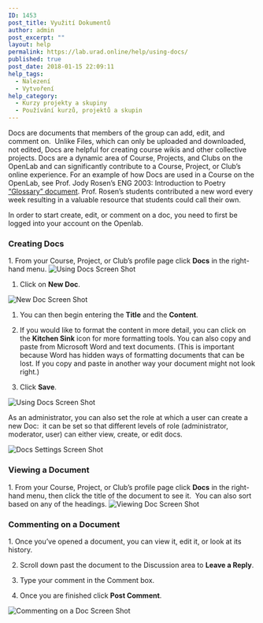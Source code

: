 ```yaml
---
ID: 1453
post_title: Využití Dokumentů
author: admin
post_excerpt: ""
layout: help
permalink: https://lab.urad.online/help/using-docs/
published: true
post_date: 2018-01-15 22:09:11
help_tags:
  - Nalezení
  - Vytvoření
help_category:
  - Kurzy projekty a skupiny
  - Používání kurzů, projektů a skupin
---
```

Docs are documents that members of the group can add, edit, and comment on.  Unlike Files, which can only be uploaded and downloaded, not edited, Docs are helpful for creating course wikis and other collective projects. Docs are a dynamic area of Course, Projects, and Clubs on the OpenLab and can significantly contribute to a Course, Project, or Club’s online experience. For an example of how Docs are used in a Course on the OpenLab, see Prof. Jody Rosen’s ENG 2003: Introduction to Poetry <a href="https://lab.urad.online/groups/eng-2003-introduction-to-poetry/docs/glossary-3">“Glossary” document</a>. Prof. Rosen’s students contributed a new word every week resulting in a valuable resource that students could call their own.

In order to start create, edit, or comment on a doc, you need to first be logged into your account on the Openlab.
<h3><strong>Creating Docs</strong></h3>
1. From your Course, Project, or Club’s profile page click <strong>Docs</strong> in the right-hand menu.

<img class="alignnone wp-image-36694 size-full" src="https://openlab.citytech.cuny.edu/wp-content/uploads/2012/09/Using_Docs_1_v2.png" alt="Using Docs Screen Shot" />

1. Click on <strong>New Doc</strong>.

<img class="alignnone wp-image-36695 size-full" src="https://openlab.citytech.cuny.edu/wp-content/uploads/2012/09/Using_Docs_2_v2.png" alt="New Doc Screen Shot" />

1. You can then begin entering the <strong>Title</strong> and the <strong>Content</strong>.

2. If you would like to format the content in more detail, you can click on the <strong>Kitchen Sink</strong> icon for more formatting tools. You can also copy and paste from Microsoft Word and text documents. (This is important because Word has hidden ways of formatting documents that can be lost. If you copy and paste in another way your document might not look right.)

3. Click <strong>Save</strong>.

<img class="alignnone wp-image-36696 size-full" src="https://openlab.citytech.cuny.edu/wp-content/uploads/2012/09/Using_Docs_3_v2.png" alt="Using Docs Screen Shot" />

As an administrator, you can also set the role at which a user can create a new Doc:  it can be set so that different levels of role (administrator, moderator, user) can either view, create, or edit docs.

<img class="alignnone wp-image-36697 size-full" src="https://openlab.citytech.cuny.edu/wp-content/uploads/2012/09/Using_Docs_4_v2.png" alt="Docs Settings Screen Shot" />
<h3><strong>Viewing a Document</strong></h3>
1. From your Course, Project, or Club’s profile page click <strong>Docs</strong> in the right-hand menu, then click the title of the document to see it.  You can also sort based on any of the headings.

<img class="alignnone wp-image-36698 size-full" src="https://openlab.citytech.cuny.edu/wp-content/uploads/2012/09/Using_Docs_5_v2.png" alt="Viewing Doc Screen Shot" />
<h3><strong>Commenting on a Document</strong></h3>
1. Once you’ve opened a document, you can view it, edit it, or look at its history.

2. Scroll down past the document to the Discussion area to <strong>Leave a Reply</strong>.

3. Type your comment in the Comment box.

4. Once you are finished click <strong>Post Comment</strong>.

<img class="alignnone wp-image-36699 size-full" src="https://openlab.citytech.cuny.edu/wp-content/uploads/2012/09/Using_Docs_6_v2.png" alt="Commenting on a Doc Screen Shot" />
